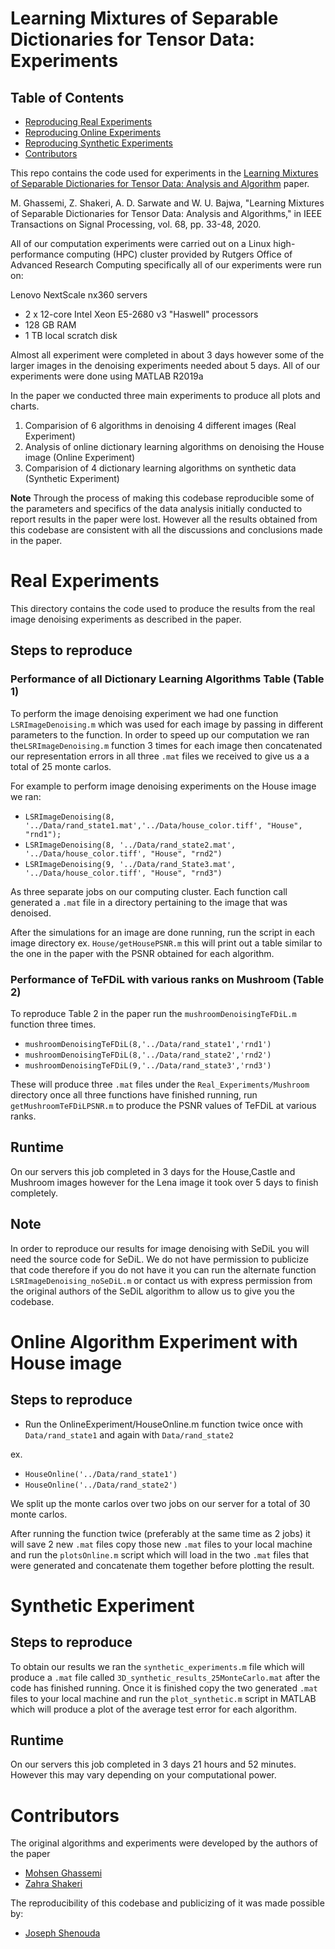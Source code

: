 # Learning Mixtures of Separable Dictionaries for Tensor Data: Experiments
## Table of Contents
<!-- MarkdownTOC -->
- [Reproducing Real Experiments](#real_experiments)
- [Reproducing Online Experiments](#online_experiments)
- [Reproducing Synthetic Experiments](#synthetic_experiments)
- [Contributors](#contributors)
<!-- /MarkdownTOC -->


This repo contains the code used for experiments in the [Learning Mixtures of Separable Dictionaries for Tensor Data: Analysis and Algorithm](https://arxiv.org/pdf/1903.09284.pdf) paper.

M. Ghassemi, Z. Shakeri, A. D. Sarwate and W. U. Bajwa, "Learning Mixtures of Separable Dictionaries for Tensor Data: Analysis and Algorithms," in IEEE Transactions on Signal Processing, vol. 68, pp. 33-48, 2020.

All of our computation experiments were carried out on a Linux high-performance computing (HPC) cluster provided by Rutgers Office of Advanced Research Computing specifically all of our experiments were run on: 

Lenovo NextScale nx360 servers
- 2 x 12-core Intel Xeon E5-2680 v3 "Haswell" processors
- 128 GB RAM
- 1 TB local scratch disk

Almost all experiment were completed in about 3 days however some of the larger images in the denoising experiments needed about 5 days.
All of our experiments were done using MATLAB R2019a

In the paper we conducted three main experiments to produce all plots and charts.

1. Comparision of 6 algorithms in denoising 4 different images (Real Experiment)
2. Analysis of online dictionary learning algorithms on denoising the House image (Online Experiment)
3. Comparision of 4 dictionary learning algorithms on synthetic data (Synthetic Experiment)

**Note** Through the process of making this codebase reproducible some of the parameters and specifics of the data analysis initially conducted to report results in the paper were lost. However all the results obtained from this codebase are consistent with all the discussions and conclusions made in the paper.

<a name="real_experiments"></a>
# Real Experiments
This directory contains the code used to produce the results from the real image denoising experiments as described in the paper.

## Steps to reproduce
### Performance of all Dictionary Learning Algorithms Table (Table 1)
To perform the image denoising experiment we had one function `LSRImageDenoising.m` which was used for each image by passing in different parameters to the function. In order to speed up our computation we ran the`LSRImageDenoising.m` function 3 times for each image then concatenated our representation errors in all three `.mat` files we received to give us a a total of 25 monte carlos.

For example to perform image denoising experiments on the House image we ran:
- `LSRImageDenoising(8, '../Data/rand_state1.mat','../Data/house_color.tiff', "House", "rnd1");`
- `LSRImageDenoising(8, '../Data/rand_state2.mat', '../Data/house_color.tiff', "House", "rnd2")`
- `LSRImageDenoising(9, '../Data/rand_State3.mat', '../Data/house_color.tiff', "House", "rnd3")`

As three separate jobs on our computing cluster. Each function call generated a `.mat` file in a directory pertaining to the image that was denoised. 

After the simulations for an image are done running, run the script in each image directory 
ex. `House/getHousePSNR.m` this will print out a table similar to the one in the paper with the PSNR obtained for each algorithm.

### Performance of TeFDiL with various ranks on Mushroom (Table 2)
To reproduce Table 2 in the paper run the `mushroomDenoisingTeFDiL.m` function three times.
- `mushroomDenoisingTeFDiL(8,'../Data/rand_state1','rnd1')`
- `mushroomDenoisingTeFDiL(8,'../Data/rand_state2','rnd2')`
- `mushroomDenoisingTeFDiL(9,'../Data/rand_state3','rnd3')`

These will produce three `.mat` files under the `Real_Experiments/Mushroom` directory once all three functions have finished running, run `getMushroomTeFDiLPSNR.m` to produce the PSNR values of TeFDiL at various ranks.

## Runtime
On our servers this job completed in 3 days for the House,Castle and Mushroom images however for the Lena image it took over 5 days to finish completely.

## Note
In order to reproduce our results for image denoising with SeDiL you will need the source code for SeDiL. We do not have permission to publicize that code therefore if you do not have it you can run the alternate function `LSRImageDenoising_noSeDiL.m` or contact us with express permission from the original authors of the SeDiL algorithm to allow us to give you the codebase.

<a name="online_experiments"></a>
# Online Algorithm Experiment with House image
## Steps to reproduce
- Run the OnlineExperiment/HouseOnline.m function twice once with `Data/rand_state1` and again with `Data/rand_state2`

ex.
- `HouseOnline('../Data/rand_state1')`
- `HouseOnline('../Data/rand_state2')`

We split up the monte carlos over two jobs on our server for a total of 30 monte carlos.

After running the function twice (preferably at the same time as 2 jobs) it will save 2 new `.mat` files copy those new `.mat` files to your local machine and run the  `plotsOnline.m` script which will load in the two `.mat` files that were generated and concatenate them together before plotting the result. 

<a name="synthetic_experiments"></a>
# Synthetic Experiment

## Steps to reproduce
To obtain our results we ran the `synthetic_experiments.m` file which will produce a `.mat` file called `3D_synthetic_results_25MonteCarlo.mat` after the code has finished running. Once it is finished copy the two generated `.mat` files to your local machine and run the `plot_synthetic.m` script in MATLAB which will produce a plot of the average test error for each algorithm.

## Runtime
On our servers this job completed in 3 days 21 hours and 52 minutes. However this may vary depending on your computational power.

<a name="contributors"></a>
# Contributors

The original algorithms and experiments were developed by the authors of the paper 
- [Mohsen Ghassemi](https://scholar.google.com/citations?user=4Aah9P4AAAAJ&hl=en)
- [Zahra Shakeri](https://scholar.google.com/citations?user=S4ilHdMAAAAJ&hl=en)

The reproducibility of this codebase and publicizing of it was made possible by:
- [Joseph Shenouda](https://github.com/jshen99)
